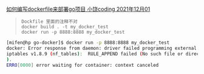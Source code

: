 ​         

[如何编写dockerfile来部署go项目     小饶coding      2021年12月01](https://juejin.cn/post/7036670636978077703)

> ```
> Dockfile 里面的注释不对
> docker build . -t my_docker_test
> docker run -p 8888:8888 my_docker_test 
> ```



```bash
[mifen@hp go-docker]$ docker run -p 8888:8888 my_docker_test 
docker: Error response from daemon: driver failed programming external connectivity on endpoint confident_shtern (3f0d6c05853b0d6f5cf0985d9815bd5984e8cb19141db194b0404b4b764e3f44):  (COMMAND_FAILED: '/usr/bin/iptables -w10 -t nat -A DOCKER -p tcp -d 0/0 --dport 8888 -j DNAT --to-destination 172.17.0.2:8888 ! -i docker0' failed: Warning: Extension DNAT revision 0 not supported, missing kernel module?
iptables v1.8.9 (nf_tables):  RULE_APPEND failed (No such file or directory): rule in chain DOCKER
).
ERRO[0000] error waiting for container: context canceled 
```

